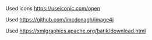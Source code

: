 Used icons https://useiconic.com/open

Used https://github.com/imcdonagh/image4j

Used https://xmlgraphics.apache.org/batik/download.html